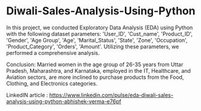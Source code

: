 # Diwali-Sales-Analysis-Using-Python
In this project, we conducted Exploratory Data Analysis (EDA) using Python with the following dataset parameters: 'User_ID', 'Cust_name', 'Product_ID', 'Gender', 'Age Group', 'Age', 'Marital_Status', 'State', 'Zone', 'Occupation', 'Product_Category', 'Orders', 'Amount'. Utilizing these parameters, we performed a comprehensive analysis.

Conclusion: Married women in the age group of 26-35 years from Uttar Pradesh, Maharashtra, and Karnataka, employed in the IT, Healthcare, and Aviation sectors, are more inclined to purchase products from the Food, Clothing, and Electronics categories.

LinkedIN article : https://www.linkedin.com/pulse/eda-diwali-sales-analysis-using-python-abhishek-verma-e76pf
